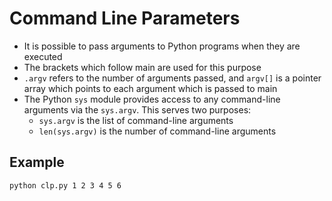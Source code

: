 # Command Line Parameters

- It is possible to pass arguments to Python programs when they are executed
- The brackets which follow main are used for this purpose
- `.argv` refers to the number of arguments passed, and `argv[]` is a pointer array which points to each argument which is passed to main
- The Python `sys` module provides access to any command-line arguments via the `sys.argv`. This serves two purposes:
  - `sys.argv` is the list of command-line arguments
  - `len(sys.argv)` is the number of command-line arguments

## Example

```shell
python clp.py 1 2 3 4 5 6
```